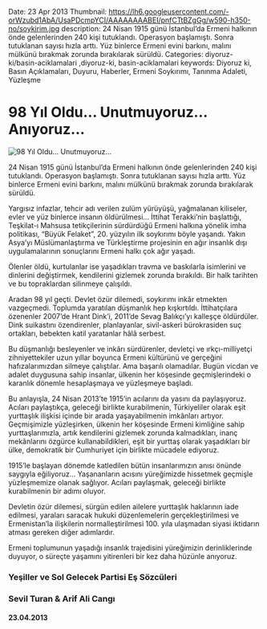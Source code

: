 Date: 23 Apr 2013
Thumbnail: https://lh6.googleusercontent.com/-orWzubd1AbA/UsaPDcmpYCI/AAAAAAAABEI/pnfCTtBZgGg/w590-h350-no/soykirim.jpg
description: 24 Nisan 1915 günü İstanbul’da Ermeni halkının önde gelenlerinden 240 kişi tutuklandı. Operasyon başlamıştı. Sonra tutuklanan sayısı hızla arttı. Yüz binlerce Ermeni evini barkını, malını mülkünü bırakmak zorunda bırakılarak sürüldü.
Categories: diyoruz-ki/basin-aciklamalari ,diyoruz-ki, basin-aciklamalari
keywords: Diyoruz ki, Basın Açıklamaları, Duyuru, Haberler, Ermeni Soykırımı, Tanınma Adaleti, Yüzleşme

# 98 Yıl Oldu… Unutmuyoruz… Anıyoruz…

![98 Yıl Oldu… Unutmuyoruz…](https://lh6.googleusercontent.com/-orWzubd1AbA/UsaPDcmpYCI/AAAAAAAABEI/pnfCTtBZgGg/w590-h350-no/soykirim.jpg)


24 Nisan 1915 günü İstanbul’da Ermeni halkının önde gelenlerinden 240 kişi tutuklandı. Operasyon başlamıştı. Sonra tutuklanan sayısı hızla arttı. Yüz binlerce Ermeni evini barkını, malını mülkünü bırakmak zorunda bırakılarak sürüldü.

Yargısız infazlar, tehcir adı verilen zulüm yürüyüşü, yağmalanan kiliseler, evler ve yüz binlerce insanın öldürülmesi... İttihat Terakki’nin başlattığı, Teşkilat-ı Mahsusa tetikçilerinin sürdürdüğü Ermeni halkına yönelik imha politikası, “Büyük Felaket”, 20. yüzyılın ilk soykırımı böyle yaşandı. Yakın Asya’yı Müslümanlaştırma ve Türkleştirme projesinin en ağır insanlık dışı uygulamalarının sonuçlarını Ermeni halkı çok ağır yaşadı.

Ölenler öldü, kurtulanlar ise yaşadıkları travma ve baskılarla isimlerini ve dinlerini değiştirmek, kendilerini gizlemek zorunda bırakıldı. Bir halk tarihten ve bu topraklardan silinmeye çalışıldı. 

Aradan 98 yıl geçti. Devlet özür dilemedi, soykırımı inkâr etmekten vazgeçmedi. Toplumda yaratılan düşmanlık hep kışkırtıldı. İttihatçılara özenenler 2007’de Hrant Dink’i, 2011’de Sevag Balıkçı’yı kalleşçe öldürdüler. Dink suikastını özendirenler, planlayanlar, sivil-askeri bürokrasiden suç ortakları, bebekten katil yaratanlar hâlâ serbest. 

Bu düşmanlığı besleyenler ve inkârı sürdürenler, devletçi ve ırkçı-milliyetçi zihniyettekiler uzun yıllar boyunca Ermeni kültürünü ve gerçeğini hafızalarımızdan silmeye çalıştılar. Ama başarılı olamadılar. Bugün vicdan ve adalet duygusuna sahip insanlar, ülkenin her köşesinde geçmişlerindeki o karanlık dönemle hesaplaşmaya ve yüzleşmeye başladı. 

Bu anlayışla, 24 Nisan 2013’te 1915’in acılarını da yasını da paylaşıyoruz. Acıları paylaştıkça, geleceği birlikte kurabilmenin, Türkiyeliler olarak eşit yurttaşlık ilişkisi içinde bir arada yaşayabilmenin imkânları artıyor. Geçmişimizle yüzleşirken, ülkenin her köşesinde Ermeni kimliğine sahip yurttaşlarımızla, artık kendilerini gizlemek zorunda kalmadıkları, inanç mekânlarını özgürce kullanabildikleri, eşit bir yurttaş olarak yaşadıkları bir ülke, demokratik bir Cumhuriyet için birlikte mücadele ediyoruz.

1915’le başlayan dönemde katledilen bütün insanlarımızın anısı önünde saygıyla eğiliyoruz… Yaşananların acısını yüreğimizde hissetmek geçmişle yüzleşmemize olanak sağlıyor. Acıları paylaşmak, geleceği birlikte kurabilmenin bir adımı oluyor. 

Devletin özür dilemesi, sürgün edilen ailelere yurttaşlık haklarının iade edilmesi, yaraları saracak hukuki düzenlemelerin gerçekleştirilmesi ve Ermenistan’la ilişkilerin normalleştirilmesi 100. yıla ulaşmadan siyasi iktidarın atması gereken diğer adımlardır. 

Ermeni toplumunun yaşadığı insanlık trajedisini yüreğimizin derinliklerinde duyuyor, o süreçte yaşamını yitirenleri bir kez daha hüzünle anıyoruz. 



### Yeşiller ve Sol Gelecek Partisi Eş Sözcüleri
### Sevil Turan & Arif Ali Cangı

#### 23.04.2013

